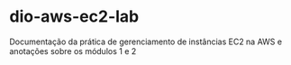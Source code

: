 # dio-aws-ec2-lab
Documentação da prática de gerenciamento de instâncias EC2 na AWS e anotações sobre os módulos 1 e 2 
